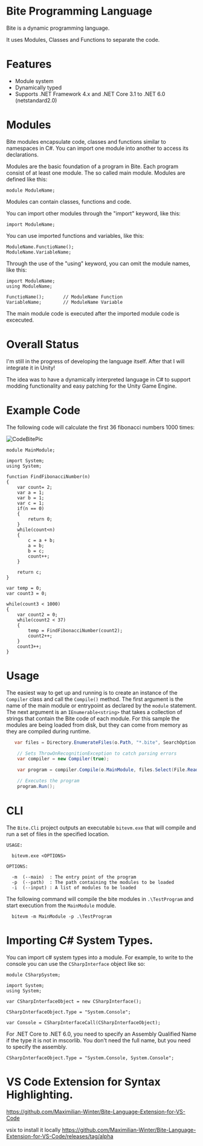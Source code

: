 # Bite Programming Language
Bite is a dynamic programming language. 


It uses Modules, Classes and Functions to separate the code.


# Features

* Module system
* Dynamically typed
* Supports .NET Framework 4.x and .NET Core 3.1 to .NET 6.0 (netstandard2.0)

# Modules
Bite modules encapsulate code, classes and functions similar to namespaces in C#. You can import one module into another to access its declarations.

Modules are the basic foundation of a program in Bite. Each program consist of at least one module. The so called main module. Modules are defined like this:
```
module ModuleName;
```


Modules can contain classes, functions and code.

You can import other modules through the "import" keyword, like this:
```
import ModuleName;
```


You can use imported functions and variables, like this:
```
ModuleName.FunctioName();
ModuleName.VariableName;
```


Through the use of the "using" keyword, you can omit the module names, like this:
```
import ModuleName;
using ModuleName;

FunctioName();       // ModuleName Function
VariableName;        // ModuleName Variable
```

The main module code is executed after the imported module code is excecuted.


# Overall Status

I'm still in the progress of developing the language itself. After that I will integrate it in Unity!

The idea was to have a dynamically interpreted language in C# to support modding functionality and easy patching for the Unity Game Engine.


# Example Code

The following code will calculate the first 36 fibonacci numbers 1000 times:

![CodeBitePic](https://user-images.githubusercontent.com/24946356/161370277-ec838b53-0865-4536-ae74-c4b25d4ac850.PNG)


```
module MainModule;

import System;
using System;

function FindFibonacciNumber(n)
{
    var count= 2;
    var a = 1;
    var b = 1;
    var c = 1;
    if(n == 0)
    {
        return 0;
    }
    while(count<n)
    {
        c = a + b;
        a = b;
        b = c; 
        count++;
    }

    return c;
}

var temp = 0;
var count3 = 0;

while(count3 < 1000)
{
    var count2 = 0;
    while(count2 < 37)
    {
        temp = FindFibonacciNumber(count2);
        count2++;
    }
    count3++;
}
```

# Usage

The easiest way to get up and running is to create an instance of the `Compiler` class and call the `Compile()` method.  The first argument is the name of the main module or entrypoint as declared by the `module` statement. The next argument is an `IEnumerable<string>` that takes a collection of strings that contain the Bite code of each module. For this sample the modules are being loaded from disk, but they can come from memory as they are compiled during runtime.

```c#
   var files = Directory.EnumerateFiles(o.Path, "*.bite", SearchOption.AllDirectories);

    // Sets ThrowOnRecognitionException to catch parsing errors
    var compiler = new Compiler(true);

    var program = compiler.Compile(o.MainModule, files.Select(File.ReadAllText));

    // Executes the program
    program.Run();
```

# CLI

The `Bite.Cli` project outputs an executable `bitevm.exe` that will compile and run a set of files in the specified location.

```
USAGE:

  bitevm.exe <OPTIONS>

OPTIONS:

  -m  (--main)  : The entry point of the program
  -p  (--path)  : The path containing the modules to be loaded
  -i  (--input) : A list of modules to be loaded
```

The following command will compile the bite modules in `.\TestProgram` and start execution from the `MainModule` module.

```
  bitevm -m MainModule -p .\TestProgram
```





# Importing C# System Types.

You can import c# system types into a module. For example, to write to the console you can use the `CSharpInterface` object like so:

```
module CSharpSystem;

import System;
using System;

var CSharpInterfaceObject = new CSharpInterface();

CSharpInterfaceObject.Type = "System.Console";

var Console = CSharpInterfaceCall(CSharpInterfaceObject);
```

For .NET Core to .NET 6.0, you need to specify an Assembly Qualified Name if the type it is not in mscorlib. You don't need the full name, but you need to specify the assembly.

```
CSharpInterfaceObject.Type = "System.Console, System.Console";
```

# VS Code Extension for Syntax Highlighting.
https://github.com/Maximilian-Winter/Bite-Language-Extension-for-VS-Code

vsix to install it locally
https://github.com/Maximilian-Winter/Bite-Language-Extension-for-VS-Code/releases/tag/alpha
